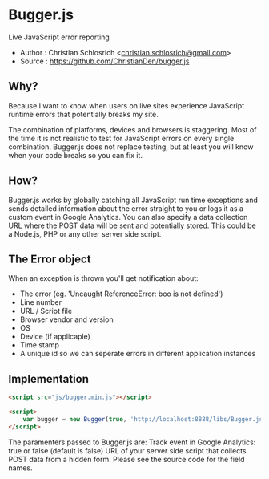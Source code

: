 # Bugger.js

Live JavaScript error reporting

* Author    : Christian Schlosrich <<christian.schlosrich@gmail.com>>
* Source    : https://github.com/ChristianDen/bugger.js

## Why?
Because I want to know when users on live sites experience JavaScript runtime errors that potentially breaks my site.

The combination of platforms, devices and browsers is staggering. Most of the time it is not realistic to test for JavaScript errors on every single combination.
Bugger.js does not replace testing, but at least you will know when your code breaks so you can fix it.

## How?
Bugger.js works by globally catching all JavaScript run time exceptions and sends detailed information about the error straight to you or logs it as a custom event in Google Analytics.
You can also specify a data collection URL where the POST data will be sent and potentially stored. This could be a Node.js, PHP or any other server side script.

## The Error object
When an exception is thrown you'll get notification about:

* The error (eg. 'Uncaught ReferenceError: boo is not defined')
* Line number
* URL / Script file
* Browser vendor and version
* OS
* Device (if applicaple)
* Time stamp
* A unique id so we can seperate errors in different application instances

## Implementation

```html
<script src="js/bugger.min.js"></script>
```

```html
<script>
    var bugger = new Bugger(true, 'http://localhost:8888/libs/Bugger.js/test/collect.php');
</script>
```

The paramenters passed to Bugger.js are:
Track event in Google Analytics: true or false (default is false)
URL of your server side script that collects POST data from a hidden form. Please see the source code for the field names.
